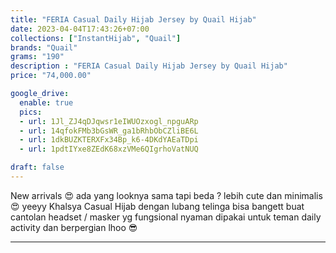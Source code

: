 ```yaml
---
title: "FERIA Casual Daily Hijab Jersey by Quail Hijab"
date: 2023-04-04T17:43:26+07:00
collections: ["InstantHijab", "Quail"]
brands: "Quail"
grams: "190"
description : "FERIA Casual Daily Hijab Jersey by Quail Hijab"
price: "74,000.00"

google_drive:
  enable: true
  pics:
  - url: 1Jl_ZJ4qDJqwsr1eIWUOzxogl_npguARp
  - url: 14qfokFMb3bGsWR_ga1bRhbObCZliBE6L
  - url: 1dkBUZKTERXFx34Bp_k6-4DKdYAEaTDpi
  - url: 1pdtIYxe8ZEdK68xzVMe6QIgrhoVatNUQ

draft: false
---
```


New arrivals 😍 ada yang looknya sama tapi beda ? lebih cute dan minimalis 😍 yeeyy Khalsya Casual Hijab dengan lubang telinga bisa bangett buat cantolan headset / masker yg fungsional nyaman dipakai untuk teman daily activity dan berpergian lhoo 😎

---     
 
